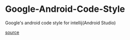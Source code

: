 # Google-Android-Code-Style

Google's android code style for intellij(Android Studio)

[source](https://android.googlesource.com/platform/development/+/master/ide/intellij/codestyles/)
